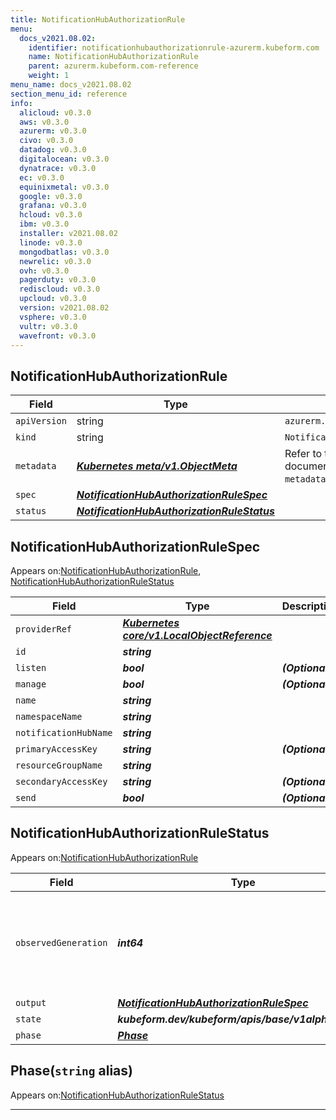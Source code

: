 ```yaml
---
title: NotificationHubAuthorizationRule
menu:
  docs_v2021.08.02:
    identifier: notificationhubauthorizationrule-azurerm.kubeform.com
    name: NotificationHubAuthorizationRule
    parent: azurerm.kubeform.com-reference
    weight: 1
menu_name: docs_v2021.08.02
section_menu_id: reference
info:
  alicloud: v0.3.0
  aws: v0.3.0
  azurerm: v0.3.0
  civo: v0.3.0
  datadog: v0.3.0
  digitalocean: v0.3.0
  dynatrace: v0.3.0
  ec: v0.3.0
  equinixmetal: v0.3.0
  google: v0.3.0
  grafana: v0.3.0
  hcloud: v0.3.0
  ibm: v0.3.0
  installer: v2021.08.02
  linode: v0.3.0
  mongodbatlas: v0.3.0
  newrelic: v0.3.0
  ovh: v0.3.0
  pagerduty: v0.3.0
  rediscloud: v0.3.0
  upcloud: v0.3.0
  version: v2021.08.02
  vsphere: v0.3.0
  vultr: v0.3.0
  wavefront: v0.3.0
---
```


## NotificationHubAuthorizationRule
| Field | Type | Description |
| ------ | ----- | ----------- |
| `apiVersion` | string | `azurerm.kubeform.com/v1alpha1` |
|    `kind` | string | `NotificationHubAuthorizationRule` |
| `metadata` | ***[Kubernetes meta/v1.ObjectMeta](https://v1-18.docs.kubernetes.io/docs/reference/generated/kubernetes-api/v1.18/#objectmeta-v1-meta)***|Refer to the Kubernetes API documentation for the fields of the `metadata` field.|
| `spec` | ***[NotificationHubAuthorizationRuleSpec](#notificationhubauthorizationrulespec)***||
| `status` | ***[NotificationHubAuthorizationRuleStatus](#notificationhubauthorizationrulestatus)***||
## NotificationHubAuthorizationRuleSpec

Appears on:[NotificationHubAuthorizationRule](#notificationhubauthorizationrule), [NotificationHubAuthorizationRuleStatus](#notificationhubauthorizationrulestatus)

| Field | Type | Description |
| ------ | ----- | ----------- |
| `providerRef` | ***[Kubernetes core/v1.LocalObjectReference](https://v1-18.docs.kubernetes.io/docs/reference/generated/kubernetes-api/v1.18/#localobjectreference-v1-core)***||
| `id` | ***string***||
| `listen` | ***bool***| ***(Optional)*** |
| `manage` | ***bool***| ***(Optional)*** |
| `name` | ***string***||
| `namespaceName` | ***string***||
| `notificationHubName` | ***string***||
| `primaryAccessKey` | ***string***| ***(Optional)*** |
| `resourceGroupName` | ***string***||
| `secondaryAccessKey` | ***string***| ***(Optional)*** |
| `send` | ***bool***| ***(Optional)*** |
## NotificationHubAuthorizationRuleStatus

Appears on:[NotificationHubAuthorizationRule](#notificationhubauthorizationrule)

| Field | Type | Description |
| ------ | ----- | ----------- |
| `observedGeneration` | ***int64***| ***(Optional)*** Resource generation, which is updated on mutation by the API Server.|
| `output` | ***[NotificationHubAuthorizationRuleSpec](#notificationhubauthorizationrulespec)***| ***(Optional)*** |
| `state` | ***kubeform.dev/kubeform/apis/base/v1alpha1.State***| ***(Optional)*** |
| `phase` | ***[Phase](#phase)***| ***(Optional)*** |
## Phase(`string` alias)

Appears on:[NotificationHubAuthorizationRuleStatus](#notificationhubauthorizationrulestatus)

---
